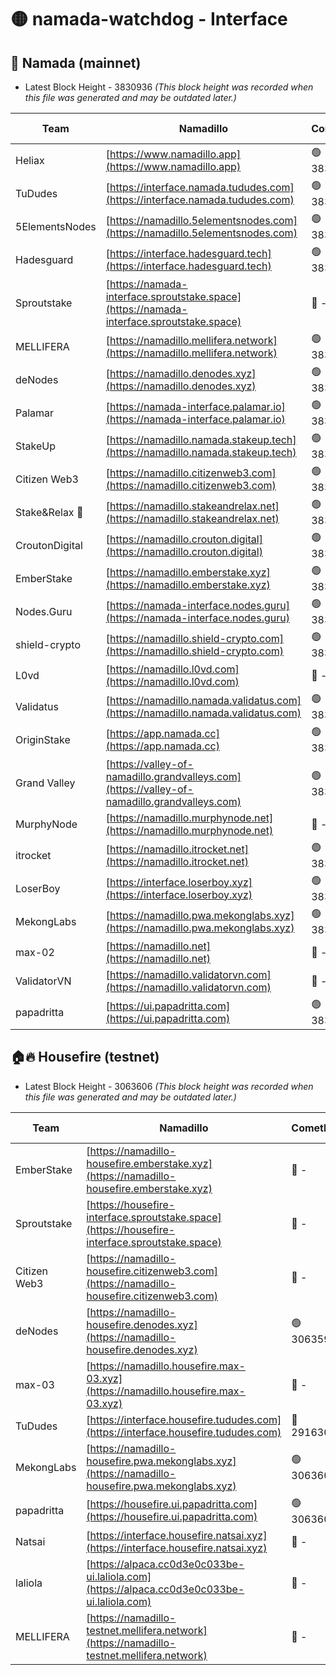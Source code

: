 # 🟡 namada-watchdog - Interface

## 🚀 Namada (mainnet)
- Latest Block Height - 3830936 *(This block height was recorded when this file was generated and may be outdated later.)*

| Team | Namadillo | CometBFT | Indexer | MASP Indexer |
|-|-|-|-|-|
| Heliax | [https://www.namadillo.app](https://www.namadillo.app) | 🟢 3830912 | 🟢 3830912 | 🔴 3830456 |
| TuDudes | [https://interface.namada.tududes.com](https://interface.namada.tududes.com) | 🟢 3830912 | 🟢 3830912 | 🔴 3830456 |
| 5ElementsNodes | [https://namadillo.5elementsnodes.com](https://namadillo.5elementsnodes.com) | 🟢 3830913 | 🟢 3830912 | 🔴 3830456 |
| Hadesguard | [https://interface.hadesguard.tech](https://interface.hadesguard.tech) | 🟢 3830913 | 🟢 3830913 | 🔴 3830456 |
| Sproutstake | [https://namada-interface.sproutstake.space](https://namada-interface.sproutstake.space) | 🔴 - | 🔴 3738134 | 🔴 - |
| MELLIFERA | [https://namadillo.mellifera.network](https://namadillo.mellifera.network) | 🟢 3830917 | 🟢 3830917 | 🔴 3765769 |
| deNodes | [https://namadillo.denodes.xyz](https://namadillo.denodes.xyz) | 🟢 3830917 | 🟢 3830917 | 🔴 3830456 |
| Palamar | [https://namada-interface.palamar.io](https://namada-interface.palamar.io) | 🟢 3830918 | 🟢 3830918 | 🔴 3830456 |
| StakeUp | [https://namadillo.namada.stakeup.tech](https://namadillo.namada.stakeup.tech) | 🟢 3830918 | 🟢 3830918 | 🔴 3830456 |
| Citizen Web3 | [https://namadillo.citizenweb3.com](https://namadillo.citizenweb3.com) | 🟢 3830919 | 🟢 3830919 | 🔴 3765769 |
| Stake&Relax 🦥 | [https://namadillo.stakeandrelax.net](https://namadillo.stakeandrelax.net) | 🟢 3830920 | 🟢 3830919 | 🔴 3765769 |
| CroutonDigital | [https://namadillo.crouton.digital](https://namadillo.crouton.digital) | 🟢 3830920 | 🟢 3830920 | 🟢 3830920 |
| EmberStake | [https://namadillo.emberstake.xyz](https://namadillo.emberstake.xyz) | 🟢 3830920 | 🟢 3830920 | 🔴 3830456 |
| Nodes.Guru | [https://namada-interface.nodes.guru](https://namada-interface.nodes.guru) | 🟢 3830921 | 🟢 3830921 | 🔴 3830456 |
| shield-crypto | [https://namadillo.shield-crypto.com](https://namadillo.shield-crypto.com) | 🟢 3830838 | 🔴 - | 🔴 - |
| L0vd | [https://namadillo.l0vd.com](https://namadillo.l0vd.com) | 🔴 - | 🔴 - | 🔴 - |
| Validatus | [https://namadillo.namada.validatus.com](https://namadillo.namada.validatus.com) | 🟢 3830928 | 🟢 3830927 | 🔴 3819812 |
| OriginStake | [https://app.namada.cc](https://app.namada.cc) | 🟢 3830928 | 🟢 3830928 | 🔴 3830456 |
| Grand Valley | [https://valley-of-namadillo.grandvalleys.com](https://valley-of-namadillo.grandvalleys.com) | 🟢 3830928 | 🟢 3830928 | 🔴 3830456 |
| MurphyNode | [https://namadillo.murphynode.net](https://namadillo.murphynode.net) | 🔴 - | 🔴 - | 🔴 - |
| itrocket | [https://namadillo.itrocket.net](https://namadillo.itrocket.net) | 🟢 3830931 | 🟢 3830931 | 🔴 3830456 |
| LoserBoy | [https://interface.loserboy.xyz](https://interface.loserboy.xyz) | 🟢 3830932 | 🟢 3830931 | 🔴 3830456 |
| MekongLabs | [https://namadillo.pwa.mekonglabs.xyz](https://namadillo.pwa.mekonglabs.xyz) | 🟢 3830932 | 🟢 3830932 | 🔴 3830456 |
| max-02 | [https://namadillo.net](https://namadillo.net) | 🔴 - | 🔴 - | 🔴 - |
| ValidatorVN | [https://namadillo.validatorvn.com](https://namadillo.validatorvn.com) | 🔴 - | 🔴 - | 🔴 - |
| papadritta | [https://ui.papadritta.com](https://ui.papadritta.com) | 🟢 3830936 | 🟢 3830936 | 🟢 3830936 |

## 🏠🔥 Housefire (testnet)
- Latest Block Height - 3063606 *(This block height was recorded when this file was generated and may be outdated later.)*

| Team | Namadillo | CometBFT | Indexer | MASP Indexer |
|-|-|-|-|-|
| EmberStake | [https://namadillo-housefire.emberstake.xyz](https://namadillo-housefire.emberstake.xyz) | 🔴 - | 🔴 - | 🔴 - |
| Sproutstake | [https://housefire-interface.sproutstake.space](https://housefire-interface.sproutstake.space) | 🔴 - | 🔴 - | 🔴 - |
| Citizen Web3 | [https://namadillo-housefire.citizenweb3.com](https://namadillo-housefire.citizenweb3.com) | 🔴 - | 🔴 - | 🔴 - |
| deNodes | [https://namadillo-housefire.denodes.xyz](https://namadillo-housefire.denodes.xyz) | 🟢 3063597 | 🟢 3063597 | 🔴 3056797 |
| max-03 | [https://namadillo.housefire.max-03.xyz](https://namadillo.housefire.max-03.xyz) | 🔴 - | 🔴 - | 🔴 - |
| TuDudes | [https://interface.housefire.tududes.com](https://interface.housefire.tududes.com) | 🔴 2916306 | 🔴 2916306 | 🔴 2916306 |
| MekongLabs | [https://namadillo-housefire.pwa.mekonglabs.xyz](https://namadillo-housefire.pwa.mekonglabs.xyz) | 🟢 3063606 | 🟢 3063606 | 🔴 3056797 |
| papadritta | [https://housefire.ui.papadritta.com](https://housefire.ui.papadritta.com) | 🟢 3063606 | 🟢 3063606 | 🟢 3063606 |
| Natsai | [https://interface.housefire.natsai.xyz](https://interface.housefire.natsai.xyz) | 🔴 - | 🔴 - | 🔴 - |
| laliola | [https://alpaca.cc0d3e0c033be-ui.laliola.com](https://alpaca.cc0d3e0c033be-ui.laliola.com) | 🔴 - | 🔴 - | 🔴 - |
| MELLIFERA | [https://namadillo-testnet.mellifera.network](https://namadillo-testnet.mellifera.network) | 🔴 - | 🔴 2778001 | 🔴 2607259 |

